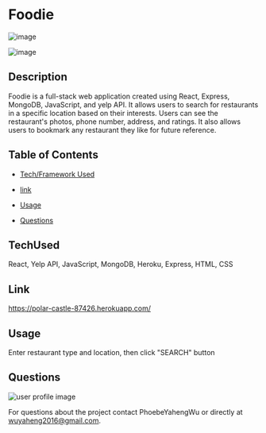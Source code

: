 
# Foodie
![image](https://user-images.githubusercontent.com/52837649/89041077-c10dca80-d312-11ea-91b0-efce2e80ba9a.png)

![image](https://user-images.githubusercontent.com/52837649/88353315-fcb0ff00-cd2a-11ea-87f4-f20273b6094d.png)

## Description
Foodie is a full-stack web application created using React, Express, MongoDB, JavaScript, and yelp API. It allows users to search for restaurants in a specific location based on their interests. Users can see the restaurant's photos, phone number, address, and ratings. It also allows users to bookmark any restaurant they like for future reference.


## Table of Contents

* [Tech/Framework Used](#TechUsed)

* [link](#Link)

* [Usage](#usage) 

* [Questions](#Questions)


## TechUsed
React, Yelp API, JavaScript, MongoDB, Heroku, Express, HTML, CSS

## Link
https://polar-castle-87426.herokuapp.com/

## Usage
Enter restaurant type and location, then click "SEARCH" button

## Questions
![user profile image](https://avatars0.githubusercontent.com/u/52837649?v=4)

For questions about the project contact PhoebeYahengWu or directly at wuyaheng2016@gmail.com.

